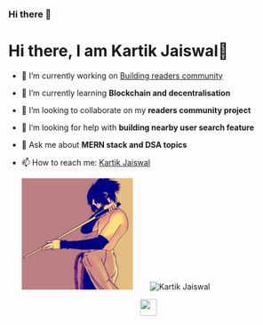 ### Hi there 👋

<!--
**Adrenalinerush07/Adrenalinerush07** is a ✨ _special_ ✨ repository because its `README.md` (this file) appears on your GitHub profile.

Here are some ideas to get you started:

- 🔭 I’m currently working on ...
- 🌱 I’m currently learning ...
- 👯 I’m looking to collaborate on ...
- 🤔 I’m looking for help with ...
- 💬 Ask me about ...
- 📫 How to reach me: ...
- 😄 Pronouns: ...
- ⚡ Fun fact: ...
-->

<h1 align="centre"> Hi there, I am Kartik Jaiswal👋</h1>

- 🔭 I’m currently working on <a href="https://github.com/Adrenalinerush07/QNA" target="_blank">Building readers community</a> 
- 🌱 I’m currently learning <strong> Blockchain and decentralisation </strong>
- 👯 I’m looking to collaborate on my <strong> readers community project </strong>
- 🤔 I’m looking for help with <strong> building nearby user search feature </strong>
- 💬 Ask me about <strong> MERN stack and DSA topics </strong>
- 📫 How to reach me: <a href="https://www.linkedin.com/in/kartik-jaiswal-76623a16b/" target="_blank"> Kartik Jaiswal </a>

  <a href=""><img src="https://github.com/Adrenalinerush07/Adrenalinerush07/blob/main/d8jjgkw-d4b8328a-47d7-4f81-a25f-6a42f2740ce0.jpg" height="200" width="200"></a>
  &nbsp;&nbsp;&nbsp;&nbsp;&nbsp;&nbsp;
  <img src="https://github-readme-stats.vercel.app/api?username=Adrenalinerush07&show_icons=true" alt="Kartik Jaiswal">

<p align="center">
  <a href="https://adrenalinerush07.github.io/resume/" target="_blank"> <img height="30" width="30" src="https://cdn.jsdelivr.net/npm/simple-icons@v4/icons/linkedin.svg" /> </a>
</p>
